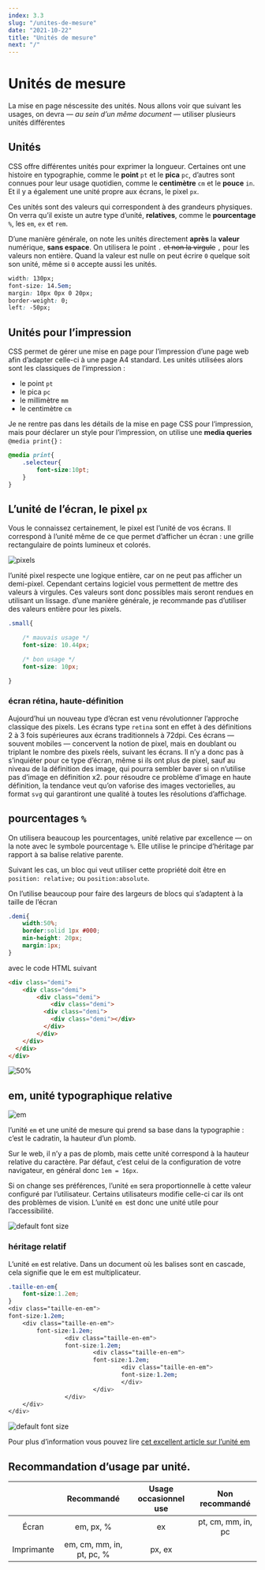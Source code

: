 ```yaml
---
index: 3.3
slug: "/unites-de-mesure"
date: "2021-10-22"
title: "Unités de mesure"
next: "/"
---
```


# Unités de mesure

La mise en page néscessite des unités. Nous allons voir que suivant les usages, on devra — *au sein d’un même document* — utiliser plusieurs unités différentes

## Unités

CSS offre différentes unités pour exprimer la longueur. Certaines ont une histoire en typographie, comme le **point** `pt` et le **pica** `pc`, d’autres sont connues pour leur usage quotidien, comme le **centimètre** `cm` et le **pouce** `in`. Et il y a également une unité propre aux écrans, le pixel `px`.

Ces unités sont des valeurs qui correspondent à des grandeurs physiques. On verra qu’il existe un autre type d’unité, **relatives**, comme le **pourcentage** `%`, les `em`, `ex` et `rem`.

D’une manière générale, on note les unités directement **après** la **valeur** numérique, **sans espace**. On utilisera le point `.` ~~et non la virgule~~ `,` pour les valeurs non entière. Quand la valeur est nulle on peut écrire `0` quelque soit son unité, même si `0` accepte aussi les unités.

```css
width: 130px;
font-size: 14.5em;
margin: 10px 0px 0 20px;
border-weight: 0;
left: -50px;
```

## Unités pour l’impression

CSS permet de gérer une mise en page pour l’impression d’une page web afin d’adapter celle-ci à une page A4 standard. Les unités utilisées alors sont les classiques de l’impression :

- le point `pt`
- le pica `pc`
- le millimètre `mm`
- le centimètre `cm`

Je ne rentre pas dans les détails de la mise en page CSS pour l’impression, mais pour déclarer un style pour l’impression, on utilise une **media queries** `@media print{}` :

```css
@media print{
	.selecteur{
		font-size:10pt;
	}
}
```

## L’unité de l’écran, le pixel `px`

Vous le connaissez certainement, le pixel est l’unité de vos écrans. Il correspond à l’unité même de ce que permet d’afficher un écran : une grille rectangulaire de points lumineux et colorés.

![pixels](images/pixels.jpg)

l’unité pixel respecte une logique entière, car on ne peut pas afficher un demi-pixel. Cependant certains logiciel vous permettent de mettre des valeurs à virgules. Ces valeurs sont donc possibles mais seront rendues en utilisant un lissage. d’une manière générale, je recommande pas d’utiliser des valeurs entière pour les pixels.

```css
.small{

	/* mauvais usage */
	font-size: 10.44px;

	/* bon usage */
	font-size: 10px;

}
```

### écran rétina, haute-définition

Aujourd’hui un nouveau type d’écran est venu révolutionner l’approche classique des pixels. Les écrans type `retina` sont en effet à des définitions 2 à 3 fois supérieures aux écrans traditionnels à 72dpi. Ces écrans — souvent mobiles — concervent la notion de pixel, mais en doublant ou triplant le nombre des pixels réels, suivant les écrans. Il n’y a donc pas à s’inquiéter pour ce type d’écran, même si ils ont plus de pixel, sauf au niveau de la définition des image, qui pourra sembler baver si on n’utilise pas d’image en définition x2. pour résoudre ce problème d’image en haute définition, la tendance veut qu’on vaforise des images vectorielles, au format `svg` qui garantiront une qualité à toutes les résolutions d’affichage.

## pourcentages `%`

On utilisera beaucoup les pourcentages, unité relative par excellence — on la note avec le symbole pourcentage `%`. Elle utilise le principe d’héritage par rapport à sa balise relative parente.

Suivant les cas, un bloc qui veut utiliser cette propriété doit être en `position: relative;` ou `position:absolute`.

On l’utilise beaucoup pour faire des largeurs de blocs qui s’adaptent à la taille de l’écran

```css
.demi{
    width:50%;
    border:solid 1px #000;
    min-height: 20px;
    margin:1px;
}
```

avec le code HTML suivant

```html
<div class="demi">
	<div class="demi">
		<div class="demi">
			<div class="demi">
	      <div class="demi">
	        <div class="demi"></div>
	      </div>
	    </div>
    </div>
  </div>
</div>
```

![50%](images/50percent.png)

## em, unité typographique relative

![em](images/em-wikipedia.png)

l’unité `em` et une unité de mesure qui prend sa base dans la typographie : c’est le cadratin, la hauteur d’un plomb.

Sur le web, il n’y a pas de plomb, mais cette unité correspond à la hauteur relative du caractère. Par défaut, c’est celui de la configuration de votre navigateur, en général donc `1em = 16px`.

Si on change ses préférences, l’unité `em` sera proportionnelle à cette valeur configuré par l’utilisateur. Certains utilisateurs modifie celle-ci car ils ont des problèmes de vision. L’unité `em `est donc une unité utile pour l’accessibilité.

![default font size](images/default-font-size.png)

### héritage relatif

L’unité `em` est relative. Dans un document où les balises sont en cascade, cela signifie que le em est multiplicateur.

```css
.taille-en-em{
	font-size:1.2em;
}
<div class="taille-en-em">
font-size:1.2em;
	<div class="taille-en-em">
        font-size:1.2em;
	            <div class="taille-en-em">
	            font-size:1.2em;
		                <div class="taille-en-em">
		                font-size:1.2em;
			                    <div class="taille-en-em">
			                    font-size:1.2em;
                                </div>
                        </div>
                </div>
	</div>
</div>
```

![default font size](http://esad-orleans.github.io/3dvg-web/images/em-cascade.png)

Pour plus d’information vous pouvez lire [cet excellent article sur l’unité em](http://www.alsacreations.com/article/lire/563-gerer-la-taille-du-texte-avec-les-em.html)

## Recommandation d’usage par unité.

|            |        Recommandé         | Usage occasionnel use |   Non recommandé   |
| :--------: | :-----------------------: | :-------------------: | :----------------: |
|   Écran    |         em, px, %         |          ex           | pt, cm, mm, in, pc |
| Imprimante | em, cm, mm, in, pt, pc, % |        px, ex         |                    |

